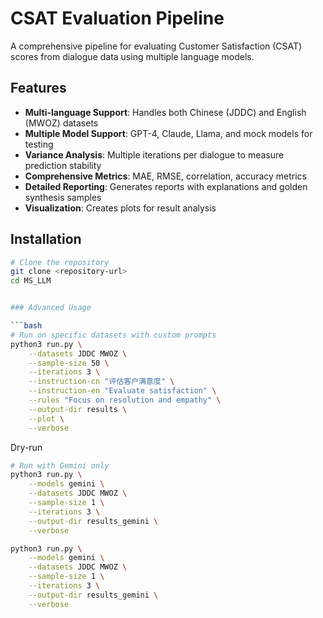 # CSAT Evaluation Pipeline

A comprehensive pipeline for evaluating Customer Satisfaction (CSAT) scores from dialogue data using multiple language models.

## Features

- **Multi-language Support**: Handles both Chinese (JDDC) and English (MWOZ) datasets
- **Multiple Model Support**: GPT-4, Claude, Llama, and mock models for testing
- **Variance Analysis**: Multiple iterations per dialogue to measure prediction stability
- **Comprehensive Metrics**: MAE, RMSE, correlation, accuracy metrics
- **Detailed Reporting**: Generates reports with explanations and golden synthesis samples
- **Visualization**: Creates plots for result analysis

## Installation

```bash
# Clone the repository
git clone <repository-url>
cd MS_LLM


### Advanced Usage

```bash
# Run on specific datasets with custom prompts
python3 run.py \
    --datasets JDDC MWOZ \
    --sample-size 50 \
    --iterations 3 \
    --instruction-cn "评估客户满意度" \
    --instruction-en "Evaluate satisfaction" \
    --rules "Focus on resolution and empathy" \
    --output-dir results \
    --plot \
    --verbose
```

Dry-run
```bash
# Run with Gemini only
python3 run.py \
    --models gemini \
    --datasets JDDC MWOZ \
    --sample-size 1 \
    --iterations 3 \
    --output-dir results_gemini \
    --verbose
```

```bash
python3 run.py \
    --models gemini \
    --datasets JDDC MWOZ \
    --sample-size 1 \
    --iterations 3 \
    --output-dir results_gemini \
    --verbose
```